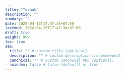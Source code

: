 ```yaml
---
title: "Teswak"
description: ""
summary: ""
date: 2024-04-15T17:47:34+07:00
lastmod: 2024-04-15T17:47:34+07:00
draft: true
weight: 999
toc: true
seo:
  title: "" # custom title (optional)
  description: "" # custom description (recommended)
  canonical: "" # custom canonical URL (optional)
  noindex: false # false (default) or true
---
```


